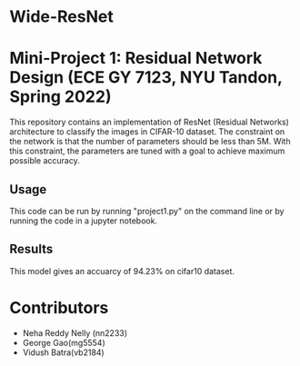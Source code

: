 # Wide-ResNet
# Mini-Project 1: Residual Network Design (ECE GY 7123, NYU Tandon, Spring 2022)

This repository contains an implementation of ResNet (Residual Networks) architecture to classify the images in CIFAR-10 dataset. The constraint on the network is that the number of parameters should be less than 5M. With this constraint, the parameters are tuned with a goal to achieve maximum possible accuracy.

## Usage
This code can be run by running "project1.py" on the command line or by running the code in a jupyter notebook.

## Results
This model gives an accuarcy of 94.23% on cifar10 dataset.


# Contributors
 - Neha Reddy Nelly (nn2233)
 - George Gao(mg5554)
 - Vidush Batra(vb2184)
